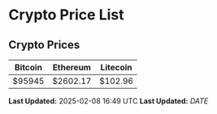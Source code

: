 # Crypto Price List

## Crypto Prices
| Bitcoin | Ethereum | Litecoin |
| ------- | -------- | -------- |
| $95945 | $2602.17 | $102.96 |
**Last Updated:** 2025-02-08 16:49 UTC
**Last Updated:** $DATE$

